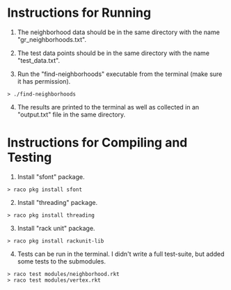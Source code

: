 # Instructions for Running

1. The neighborhood data should be in the same directory with the name "gr_neighborhoods.txt".

2. The test data points should be in the same directory with the name "test_data.txt".

3. Run the "find-neighborhoods" executable from the terminal (make sure it has permission).
```
> ./find-neighborhoods
```

4. The results are printed to the terminal as well as collected in an "output.txt" file in the same directory.

# Instructions for Compiling and Testing

1. Install "sfont" package.
```
> raco pkg install sfont
```

2. Install "threading" package.
```
> raco pkg install threading
```


3. Install "rack unit" package.
```
> raco pkg install rackunit-lib
```

4. Tests can be run in the terminal. I didn't write a full test-suite, but added some tests to the submodules.
```
> raco test modules/neighborhood.rkt
> raco test modules/vertex.rkt
```
